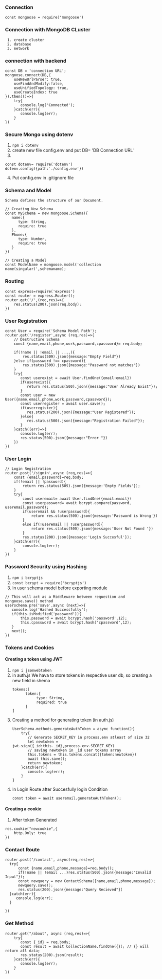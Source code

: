 ### Connection
``` const mongoose = require('mongoose') ```

### Connection with MongoDB CLuster
```
 1. create cluster
 2. database
 3. network
```
### connection with backend
```
const DB = 'connection URL';
mongoose.connect(DB,{
    useNewUrlParser: true,
    useFindAndModify:false,
    useUnifiedTopology: true,
    useCreateIndex: true
}).then(()=>{
    try{
       console.log('Connected');
    }catch(err){
       console.log(err);
    }
})
```
### Secure Mongo using dotenv
 1. ```npm i dotenv```
 2. create new file config.env and put DB= 'DB Connection URL'
 3. 
 ```
 const dotenv= require('dotenv')
 dotenv.config({path:'./config.env'})
 ```
 4. Put config.env in .gitignore file

### Schema and Model
```Schema defines the structure of our Document.```
``` 
// Creating New Schema
const MySchema = new mongoose.Schema({
   name:{
      type: String,
      require: true
   },
   Phone:{
      type: Number,
      require: true
   }
})
```
```
// Creating a Model
const ModelName = mongoose.model('collection name(singular)',schemaname);
```

### Routing
```
const express=require('express')
const router = express.Router();
router.get('/',(req,res)=>{
    res.status(200).json(req.body);
})
```

### User Registration
```
const User = require('Schema Model Path');
router.get('/register',async (req,res)=>{
    // Destructure Schema 
    const {name,email,phone,work,password,cpassword}= req.body;
    
    if(!name || !email || ....){
        res.status(509).json({message:"Empty Field"})
    }else if(password !== cpassword){
        res.status(509).json({message:"Password not matches"})
    }
    try{
       const userexist = await User.findOne({email:email})
       if(userexist){
          return res.status(500).json({message:"User Already Exist"});
       }
       const user = new User({name,email,phone,work,password,cpassword});
       const userregister = await user.save();
       if(userregister){
          res.status(200).json({message:"User Registered"});
       }else{
          res.status(500).json({message:"Registration Failed"});
       }
    }catch((err)=>{
       console.log(err);
       res.status(500).json({message:"Error "})
    })
})
```

### User Login
```
// Login Registration
router.post('/signin',async (req,res)=>{
    const {email,password}=req.body;
    if(!email || !password){
        return res.status(509).json({message:'Empty Fields'});
    }
    try{
        const useremail= await User.findOne({email:email})
        const userpassword= await bcrypt.compare(password, useremail.password);
        if(useremail && !userpassword){
            return res.status(500).json({message:'Password is Wrong'})
        }
        else if(!useremail || !userpassword){
            return res.status(500).json({message:'User Not Found '})
        }
        res.status(200).json({message:'Login Succesful'});
    }catch(err){
        console.log(err);
    }
})
```

### Password Security using Hashing
1. ```npm i bcryptjs```
2. ```const bcrypt = require('bcryptjs')```
3. In user schema model before exporting module
 ```
 // This will act as a Middleware between requestion and mongoose.save() method
 userschema.pre('save',async (next)=>{
    console.log('Hashed Successfully');
    if(this.isModified('password')){
        this.password = await bcrypt.hash('password',12);
        this.cpassword = await bcrypt.hash('cpassword',12);
    }
    next();
 })
 ```

### Tokens and Cookies
#### Creating a token using JWT
1. ```npm i jsonwebtoken```
2. in auth.js We hava to store tokens in respective user db, so creating a new field in shema
   ```
   tokens:[
         token:{
              type: String,
              required: true
         }
   ]
   ```
3. Creating a method for generating token (in auth.js)
   ```
   UserSchema.methods.generateAuthToken = async function(){
       try{
          // Generate SECRET_KEY in process.env atleast of size 32
          let newtoken = jwt.sign({_id:this._id},process.env.SECRET_KEY)
          // saving newtoken in _id user tokens array
          this.tokens = this.tokens.concat({token:newtoken})
          await this.save();
          return newtoken;
       }catch(err){
          console.log(err);
       }
   }
   ```
4. In Login Route after Succesfully login Condition
   ```
   const token = await useremail.generateAuthToken();
   ```
   
 #### Creating a cookie
 
 1. After token Generated
   ```
   res.cookie("newcookie",{
       http.Only: true
   })
   ```
   
### Contact Route
```
router.post('/contact', async(req,res)=>{
  try{
      const {name,email,phone,message}=req.body();
      if(!name || !email ...)res.status(500).json({message:"Invalid Input"});
      const newquery = new ContactSchema({name,email,phone,message});
      newquery.save();
      res.status(200).json({message:"Query Recieved"})
  }catch(err){
     console.log(err);
  }
   
})
```
 
### Get Method
```
router.get("/about", async (req,res)=>{
    try{
       const {_id} = req.body;
       const result = await CollectionName.findOne({}); // {} will return all data;
       res.status(200).json(result);
    }catch(err){
       console.log(err);
    }
})
```

